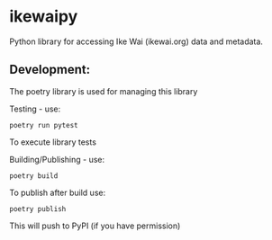 # ikewaipy

Python library for accessing Ike Wai (ikewai.org) data and metadata.


## Development:
The poetry library is used for managing this library

Testing - use:
```
poetry run pytest
```
To execute library tests

Building/Publishing - use:
```
poetry build  
```
To publish after build use:
```
poetry publish
```
This will push to PyPI (if you have permission)
